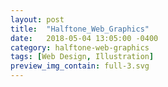 ```yaml
---
layout: post
title:  "Halftone_Web_Graphics"
date:   2018-05-04 13:05:00 -0400
category: halftone-web-graphics
tags: [Web Design, Illustration]
preview_img_contain: full-3.svg
---
```

